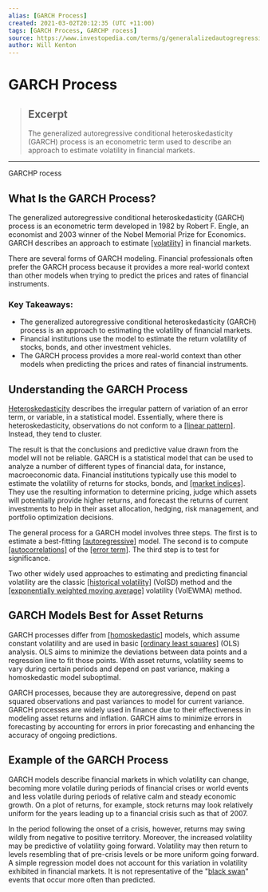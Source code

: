 ```yaml
---
alias: [GARCH Process]
created: 2021-03-02T20:12:35 (UTC +11:00)
tags: [GARCH Process, GARCHP rocess]
source: https://www.investopedia.com/terms/g/generalalizedautogregressiveconditionalheteroskedasticity.asp
author: Will Kenton
---
```


# GARCH Process

> ## Excerpt
> The generalized autoregressive conditional heteroskedasticity (GARCH) process is an econometric term used to describe an approach to estimate volatility in financial markets.

---

GARCHP rocess
## What Is the GARCH Process?

The generalized autoregressive conditional heteroskedasticity (GARCH) process is an econometric term developed in 1982 by Robert F. Engle, an economist and 2003 winner of the Nobel Memorial Prize for Economics. GARCH describes an approach to estimate [[volatility]](https://www.investopedia.com/terms/v/volatility.asp) in financial markets.

There are several forms of GARCH modeling. Financial professionals often prefer the GARCH process because it provides a more real-world context than other models when trying to predict the prices and rates of financial instruments.

### Key Takeaways:

-   The generalized autoregressive conditional heteroskedasticity (GARCH) process is an approach to estimating the volatility of financial markets.
-   Financial institutions use the model to estimate the return volatility of stocks, bonds, and other investment vehicles.
-   The GARCH process provides a more real-world context than other models when predicting the prices and rates of financial instruments.

## Understanding the GARCH Process

[Heteroskedasticity](https://www.investopedia.com/terms/h/heteroskedasticity.asp) describes the irregular pattern of variation of an error term, or variable, in a statistical model. Essentially, where there is heteroskedasticity, observations do not conform to a [[linear pattern]](https://www.investopedia.com/terms/l/linearrelationship.asp). Instead, they tend to cluster.

The result is that the conclusions and predictive value drawn from the model will not be reliable. GARCH is a statistical model that can be used to analyze a number of different types of financial data, for instance, macroeconomic data. Financial institutions typically use this model to estimate the volatility of returns for stocks, bonds, and [[market indices]](https://www.investopedia.com/terms/m/marketindex.asp). They use the resulting information to determine pricing, judge which assets will potentially provide higher returns, and forecast the returns of current investments to help in their asset allocation, hedging, risk management, and portfolio optimization decisions.

The general process for a GARCH model involves three steps. The first is to estimate a best-fitting [[autoregressive]](https://www.investopedia.com/terms/a/autoregressive.asp) model. The second is to compute [[autocorrelations]](https://www.investopedia.com/terms/a/autocorrelation.asp) of the [[error term]](https://www.investopedia.com/terms/e/errorterm.asp). The third step is to test for significance.

Two other widely used approaches to estimating and predicting financial volatility are the classic [[historical volatility]](https://www.investopedia.com/terms/h/historicalvolatility.asp) (VolSD) method and the [[exponentially weighted moving average]](https://www.investopedia.com/terms/e/ema.asp) volatility (VolEWMA) method.

## GARCH Models Best for Asset Returns

GARCH processes differ from [[homoskedastic]](https://www.investopedia.com/terms/h/homoskedastic.asp) models, which assume constant volatility and are used in basic [[ordinary least squares]](https://www.investopedia.com/terms/l/least-squares.asp) (OLS) analysis. OLS aims to minimize the deviations between data points and a regression line to fit those points. With asset returns, volatility seems to vary during certain periods and depend on past variance, making a homoskedastic model suboptimal.

GARCH processes, because they are autoregressive, depend on past squared observations and past variances to model for current variance. GARCH processes are widely used in finance due to their effectiveness in modeling asset returns and inflation. GARCH aims to minimize errors in forecasting by accounting for errors in prior forecasting and enhancing the accuracy of ongoing predictions.

## Example of the GARCH Process

GARCH models describe financial markets in which volatility can change, becoming more volatile during periods of financial crises or world events and less volatile during periods of relative calm and steady economic growth. On a plot of returns, for example, stock returns may look relatively uniform for the years leading up to a financial crisis such as that of 2007.

In the period following the onset of a crisis, however, returns may swing wildly from negative to positive territory. Moreover, the increased volatility may be predictive of volatility going forward. Volatility may then return to levels resembling that of pre-crisis levels or be more uniform going forward. A simple regression model does not account for this variation in volatility exhibited in financial markets. It is not representative of the "[black swan](https://www.investopedia.com/terms/b/blackswan.asp)" events that occur more often than predicted.
